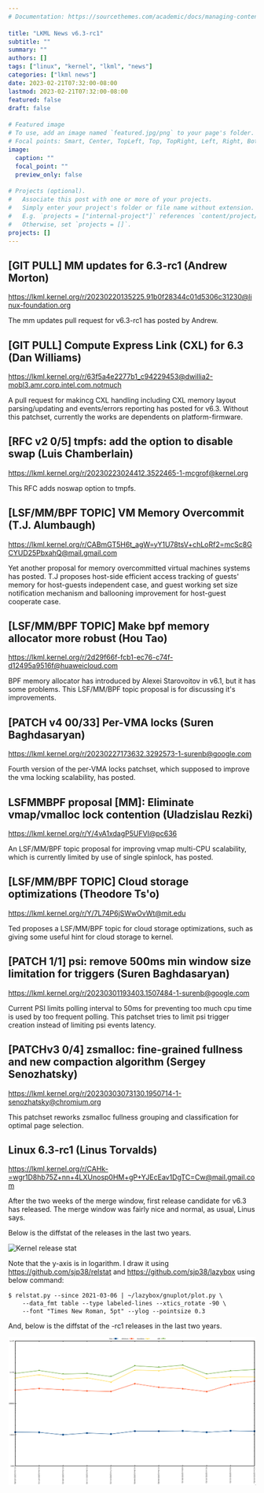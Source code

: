 ```yaml
---
# Documentation: https://sourcethemes.com/academic/docs/managing-content/

title: "LKML News v6.3-rc1"
subtitle: ""
summary: ""
authors: []
tags: ["linux", "kernel", "lkml", "news"]
categories: ["lkml news"]
date: 2023-02-21T07:32:00-08:00
lastmod: 2023-02-21T07:32:00-08:00
featured: false
draft: false

# Featured image
# To use, add an image named `featured.jpg/png` to your page's folder.
# Focal points: Smart, Center, TopLeft, Top, TopRight, Left, Right, BottomLeft, Bottom, BottomRight.
image:
  caption: ""
  focal_point: ""
  preview_only: false

# Projects (optional).
#   Associate this post with one or more of your projects.
#   Simply enter your project's folder or file name without extension.
#   E.g. `projects = ["internal-project"]` references `content/project/deep-learning/index.md`.
#   Otherwise, set `projects = []`.
projects: []
---
```


[GIT PULL] MM updates for 6.3-rc1 (Andrew Morton)
-------------------------------------------------

https://lkml.kernel.org/r/20230220135225.91b0f28344c01d5306c31230@linux-foundation.org

The mm updates pull request for v6.3-rc1 has posted by Andrew.


[GIT PULL] Compute Express Link (CXL) for 6.3 (Dan Williams)
------------------------------------------------------------

https://lkml.kernel.org/r/63f5a4e2277b1_c94229453@dwillia2-mobl3.amr.corp.intel.com.notmuch

A pull request for makincg CXL handling including CXL memory layout
parsing/updating and events/errors reporting has posted for v6.3.  Without this
patchset, currently the works are dependents on platform-firmware.


[RFC v2 0/5] tmpfs: add the option to disable swap (Luis Chamberlain)
---------------------------------------------------------------------

https://lkml.kernel.org/r/20230223024412.3522465-1-mcgrof@kernel.org

This RFC adds noswap option to tmpfs.


[LSF/MM/BPF TOPIC] VM Memory Overcommit (T.J. Alumbaugh)
--------------------------------------------------------

https://lkml.kernel.org/r/CABmGT5H6t_agW=yY1U78tsV+chLoRf2=mcSc8GCYUD25PbxahQ@mail.gmail.com

Yet another proposal for memory overcommitted virtual machines systems has
posted.  T.J proposes host-side efficient access tracking of guests' memory for
host-guests independent case, and guest working set size notification mechanism
and ballooning improvement for host-guest cooperate case.


[LSF/MM/BPF TOPIC] Make bpf memory allocator more robust (Hou Tao)
------------------------------------------------------------------

https://lkml.kernel.org/r/2d29f66f-fcb1-ec76-c74f-d12495a9516f@huaweicloud.com

BPF memory allocator has introduced by Alexei Starovoitov in v6.1, but it has
some problems.  This LSF/MM/BPF topic proposal is for discussing it's
improvements.


[PATCH v4 00/33] Per-VMA locks (Suren Baghdasaryan)
---------------------------------------------------

https://lkml.kernel.org/r/20230227173632.3292573-1-surenb@google.com

Fourth version of the per-VMA locks patchset, which supposed to improve the vma
locking scalability, has posted.


LSFMMBPF proposal [MM]: Eliminate vmap/vmalloc lock contention (Uladzislau Rezki)
---------------------------------------------------------------------------------

https://lkml.kernel.org/r/Y/4vA1xdagP5UFVI@pc636

An LSF/MM/BPF topic proposal for improving vmap multi-CPU scalability, which is
currently limited by use of single spinlock, has posted.


[LSF/MM/BPF TOPIC] Cloud storage optimizations (Theodore Ts'o)
--------------------------------------------------------------

https://lkml.kernel.org/r/Y/7L74P6jSWwOvWt@mit.edu

Ted proposes a LSF/MM/BPF topic for cloud storage optimizations, such as giving
some useful hint for cloud storage to kernel.


[PATCH 1/1] psi: remove 500ms min window size limitation for triggers (Suren Baghdasaryan)
------------------------------------------------------------------------------------------

https://lkml.kernel.org/r/20230301193403.1507484-1-surenb@google.com

Current PSI limits polling interval to 50ms for preventing too much cpu time is
used by too frequent polling.  This patchset tries to limit psi trigger
creation instead of limiting psi events latency.


[PATCHv3 0/4] zsmalloc: fine-grained fullness and new compaction algorithm (Sergey Senozhatsky)
-----------------------------------------------------------------------------------------------

https://lkml.kernel.org/r/20230303073130.1950714-1-senozhatsky@chromium.org

This patchset reworks zsmalloc fullness grouping and classification for optimal
page selection.


Linux 6.3-rc1 (Linus Torvalds)
------------------------------

https://lkml.kernel.org/r/CAHk-=wgr1D8hb75Z+nn+4LXUnosp0HM+gP+YJEcEav1DgTC=Cw@mail.gmail.com

After the two weeks of the merge window, first release candidate for v6.3 has
released.  The merge window was fairly nice and normal, as usual, Linus says.


Below is the diffstat of the releases in the last two years.

![Kernel release stat](/img/kernel_release_stat/v5.12-rc3..v6.3-rc1.png)

Note that the y-axis is in logarithm.  I draw it using
https://github.com/sjp38/relstat and https://github.com/sjp38/lazybox using
below command:

    $ relstat.py --since 2021-03-06 | ~/lazybox/gnuplot/plot.py \
	    --data_fmt table --type labeled-lines --xtics_rotate -90 \
	    --font "Times New Roman, 5pt" --ylog --pointsize 0.3


And, below is the diffstat of the -rc1 releases in the last two years.

![rc1 release stat](/img/kernel_release_stat/v6.3-rc1-only.png)
